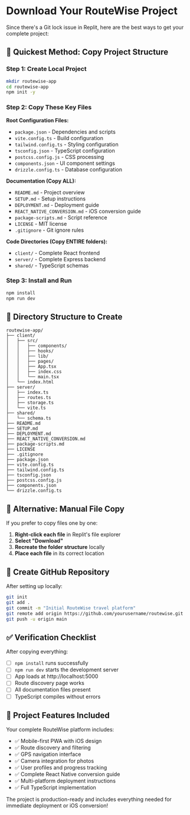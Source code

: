 # Download Your RouteWise Project

Since there's a Git lock issue in Replit, here are the best ways to get your complete project:

## 🎯 Quickest Method: Copy Project Structure

### Step 1: Create Local Project
```bash
mkdir routewise-app
cd routewise-app
npm init -y
```

### Step 2: Copy These Key Files

**Root Configuration Files:**
- `package.json` - Dependencies and scripts
- `vite.config.ts` - Build configuration  
- `tailwind.config.ts` - Styling configuration
- `tsconfig.json` - TypeScript configuration
- `postcss.config.js` - CSS processing
- `components.json` - UI component settings
- `drizzle.config.ts` - Database configuration

**Documentation (Copy ALL):**
- `README.md` - Project overview
- `SETUP.md` - Setup instructions
- `DEPLOYMENT.md` - Deployment guide  
- `REACT_NATIVE_CONVERSION.md` - iOS conversion guide
- `package-scripts.md` - Script reference
- `LICENSE` - MIT license
- `.gitignore` - Git ignore rules

**Code Directories (Copy ENTIRE folders):**
- `client/` - Complete React frontend
- `server/` - Complete Express backend
- `shared/` - TypeScript schemas

### Step 3: Install and Run
```bash
npm install
npm run dev
```

## 📁 Directory Structure to Create

```
routewise-app/
├── client/
│   ├── src/
│   │   ├── components/
│   │   ├── hooks/
│   │   ├── lib/
│   │   ├── pages/
│   │   ├── App.tsx
│   │   ├── index.css
│   │   └── main.tsx
│   └── index.html
├── server/
│   ├── index.ts
│   ├── routes.ts
│   ├── storage.ts
│   └── vite.ts
├── shared/
│   └── schema.ts
├── README.md
├── SETUP.md
├── DEPLOYMENT.md
├── REACT_NATIVE_CONVERSION.md
├── package-scripts.md
├── LICENSE
├── .gitignore
├── package.json
├── vite.config.ts
├── tailwind.config.ts
├── tsconfig.json
├── postcss.config.js
├── components.json
└── drizzle.config.ts
```

## 🔄 Alternative: Manual File Copy

If you prefer to copy files one by one:

1. **Right-click each file** in Replit's file explorer
2. **Select "Download"** 
3. **Recreate the folder structure** locally
4. **Place each file** in its correct location

## 🐙 Create GitHub Repository

After setting up locally:

```bash
git init
git add .
git commit -m "Initial RouteWise travel platform"
git remote add origin https://github.com/yourusername/routewise.git
git push -u origin main
```

## ✅ Verification Checklist

After copying everything:
- [ ] `npm install` runs successfully
- [ ] `npm run dev` starts the development server
- [ ] App loads at http://localhost:5000
- [ ] Route discovery page works
- [ ] All documentation files present
- [ ] TypeScript compiles without errors

## 🚀 Project Features Included

Your complete RouteWise platform includes:
- ✅ Mobile-first PWA with iOS design
- ✅ Route discovery and filtering
- ✅ GPS navigation interface  
- ✅ Camera integration for photos
- ✅ User profiles and progress tracking
- ✅ Complete React Native conversion guide
- ✅ Multi-platform deployment instructions
- ✅ Full TypeScript implementation

The project is production-ready and includes everything needed for immediate deployment or iOS conversion!